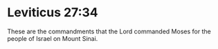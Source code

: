 # Leviticus 27:34

These are the commandments that the Lord commanded Moses for the people of Israel on Mount Sinai.
